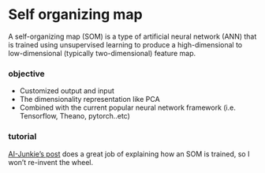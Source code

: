 # Self organizing map

A self-organizing map (SOM) is a type of artificial neural network (ANN) that is trained using unsupervised learning to produce a high-dimensional to low-dimensional (typically two-dimensional) feature map.

### objective
 * Customized output and input
 * The dimensionality representation like PCA
 * Combined with the current popular neural network framework (i.e. Tensorflow, Theano, pytorch..etc)

### tutorial
[AI-Junkie’s post](http://www.ai-junkie.com/ann/som/som1.html) does a great job of explaining how an SOM is trained, so I won’t re-invent the wheel.
